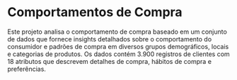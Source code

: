 # Comportamentos de Compra

Este projeto analisa o comportamento de compra baseado em um conjunto de dados que fornece insights detalhados sobre o comportamento do consumidor e padrões de compra em diversos grupos demográficos, locais e categorias de produtos. Os dados contém 3.900 registros de clientes com 18 atributos que descrevem detalhes de compra, hábitos de compra e preferências.